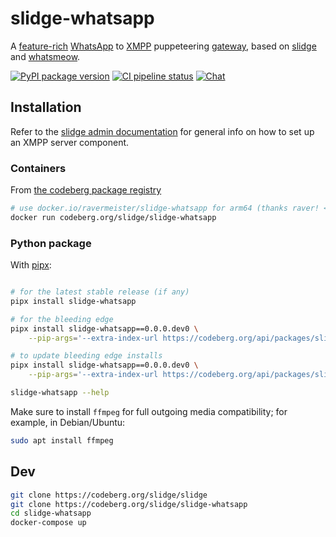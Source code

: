 # slidge-whatsapp

A
[feature-rich](https://slidge.im/slidge-whatsapp/features.html)
[WhatsApp](https://whatsapp.com) to
[XMPP](https://xmpp.org/) puppeteering
[gateway](https://xmpp.org/extensions/xep-0100.html), based on
[slidge](https://slidge.im) and
[whatsmeow](https://github.com/tulir/whatsmeow).

[![PyPI package version](https://badge.fury.io/py/slidge-whatsapp.svg)](https://pypi.org/project/slidge-whatsapp/)
[![CI pipeline status](https://ci.codeberg.org/api/badges/14066/status.svg)](https://ci.codeberg.org/repos/14066)
[![Chat](https://conference.nicoco.fr:5281/muc_badge/slidge@conference.nicoco.fr)](https://conference.nicoco.fr:5281/muc_log/slidge/)

## Installation

Refer to the [slidge admin documentation](https://slidge.im/docs/slidge/main/admin/)
for general info on how to set up an XMPP server component.

### Containers

From [the codeberg package registry](https://codeberg.org/slidge/-/packages?q=&type=container)

```sh
# use docker.io/ravermeister/slidge-whatsapp for arm64 (thanks raver! <3)
docker run codeberg.org/slidge/slidge-whatsapp
```

### Python package

With [pipx](https://pypa.github.io/pipx/):

```sh

# for the latest stable release (if any)
pipx install slidge-whatsapp

# for the bleeding edge
pipx install slidge-whatsapp==0.0.0.dev0 \
    --pip-args='--extra-index-url https://codeberg.org/api/packages/slidge/pypi/simple/'

# to update bleeding edge installs
pipx install slidge-whatsapp==0.0.0.dev0 \
    --pip-args='--extra-index-url https://codeberg.org/api/packages/slidge/pypi/simple/' --force

slidge-whatsapp --help
```

Make sure to install `ffmpeg` for full outgoing media compatibility; for
example, in Debian/Ubuntu:

```sh
sudo apt install ffmpeg
```

## Dev

```sh
git clone https://codeberg.org/slidge/slidge
git clone https://codeberg.org/slidge/slidge-whatsapp
cd slidge-whatsapp
docker-compose up
```

